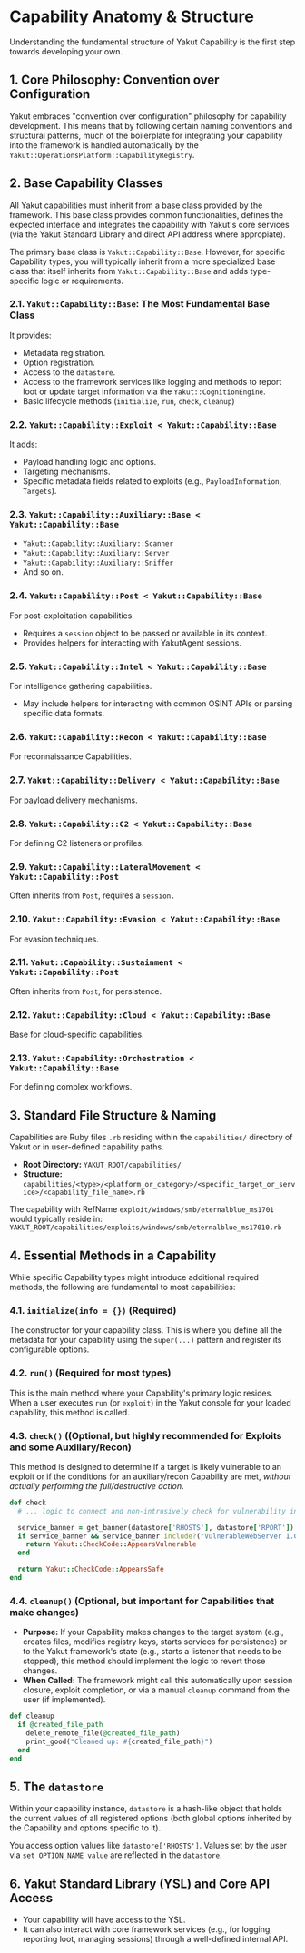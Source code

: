 # Capability Anatomy & Structure

Understanding the fundamental structure of Yakut Capability is the first step towards
developing your own.

## 1. Core Philosophy: Convention over Configuration

Yakut embraces "convention over configuration" philosophy for capability development.
This means that by following certain naming conventions and structural patterns, much
of the boilerplate for integrating your capability into the framework is handled
automatically by the `Yakut::OperationsPlatform::CapabilityRegistry`.

## 2. Base Capability Classes

All Yakut capabilities must inherit from a base class provided by the framework. This
base class provides common functionalities, defines the expected interface and integrates
the capability with Yakut's core services (via the Yakut Standard Library and direct API
address where appropiate).

The primary base class is `Yakut::Capability::Base`. However, for specific Capability
types, you will typically inherit from a more specialized base class that itself inherits
from `Yakut::Capability::Base` and adds type-specific logic or requirements.

### 2.1. `Yakut::Capability::Base`: The Most Fundamental Base Class

It provides:

- Metadata registration.
- Option registration.
- Access to the `datastore`.
- Access to the framework services like logging and methods to report loot or update target information via the `Yakut::CognitionEngine`.
- Basic lifecycle methods (`initialize`, `run`, `check`, `cleanup`)

### 2.2. `Yakut::Capability::Exploit < Yakut::Capability::Base`

It adds:

- Payload handling logic and options.
- Targeting mechanisms.
- Specific metadata fields related to exploits (e.g., `PayloadInformation`, `Targets`).

### 2.3. `Yakut::Capability::Auxiliary::Base < Yakut::Capability::Base`

- `Yakut::Capability::Auxiliary::Scanner`
- `Yakut::Capability::Auxiliary::Server`
- `Yakut::Capability::Auxiliary::Sniffer`
- And so on.

### 2.4. `Yakut::Capability::Post < Yakut::Capability::Base`

For post-exploitation capabilities.

- Requires a `session` object to be passed or available in its context.
- Provides helpers for interacting with YakutAgent sessions.

### 2.5. `Yakut::Capability::Intel < Yakut::Capability::Base`

For intelligence gathering capabilities.

- May include helpers for interacting with common OSINT APIs or parsing specific data formats.

### 2.6. `Yakut::Capability::Recon < Yakut::Capability::Base`

For reconnaissance Capabilities.

### 2.7. `Yakut::Capability::Delivery < Yakut::Capability::Base`

For payload delivery mechanisms.

### 2.8. `Yakut::Capability::C2 < Yakut::Capability::Base`

For defining C2 listeners or profiles.

### 2.9. `Yakut::Capability::LateralMovement < Yakut::Capability::Post`

Often inherits from `Post`, requires a `session.`

### 2.10. `Yakut::Capability::Evasion < Yakut::Capability::Base`

For evasion techniques.

### 2.11. `Yakut::Capability::Sustainment < Yakut::Capability::Post`

Often inherits from `Post`, for persistence.

### 2.12. `Yakut::Capability::Cloud < Yakut::Capability::Base`

Base for cloud-specific capabilities.

### 2.13. `Yakut::Capability::Orchestration < Yakut::Capability::Base`

For defining complex workflows.

## 3. Standard File Structure & Naming

Capabilities are Ruby files `.rb` residing within the `capabilities/` directory of Yakut
or in user-defined capability paths.

- **Root Directory:** `YAKUT_ROOT/capabilities/`
- **Structure:** `capabilities/<type>/<platform_or_category>/<specific_target_or_service>/<capability_file_name>.rb`

The capability with RefName `exploit/windows/smb/eternalblue_ms1701` would typically reside in:
`YAKUT_ROOT/capabilities/exploits/windows/smb/eternalblue_ms17010.rb`

## 4. Essential Methods in a Capability

While specific Capability types might introduce additional required methods, the
following are fundamental to most capabilities:

### 4.1. `initialize(info = {})` (Required)

The constructor for your capability class. This is where you define all the metadata for
your capability using the `super(...)` pattern and register its configurable options.

### 4.2. `run()` (Required for most types)

This is the main method where your Capability's primary logic resides.
When a user executes `run` (or `exploit`) in the Yakut console for your
loaded capability, this method is called.

### 4.3. `check()` ((Optional, but highly recommended for Exploits and some Auxiliary/Recon)

This method is designed to determine if a target is likely vulnerable to an exploit or
if the conditions for an auxiliary/recon Capability are met,
_without actually performing the full/destructive action_.

```ruby
def check
  # ... logic to connect and non-intrusively check for vulnerability indicators ...

  service_banner = get_banner(datastore['RHOSTS'], datastore['RPORT'])
  if service_banner && service_banner.include?("VulnerableWebServer 1.0")
    return Yakut::CheckCode::AppearsVulnerable
  end

  return Yakut::CheckCode::AppearsSafe
end
```

### 4.4. `cleanup()` (Optional, but important for Capabilities that make changes)

- **Purpose:** If your Capability makes changes to the target system (e.g., creates files, modifies registry keys, starts services for persistence) or to the Yakut framework's state (e.g., starts a listener that needs to be stopped), this method should implement the logic to revert those changes.
- **When Called:** The framework might call this automatically upon session closure, exploit completion, or via a manual `cleanup` command from the user (if implemented).

```ruby
def cleanup
  if @created_file_path
    delete_remote_file(@created_file_path)
    print_good("Cleaned up: #{created_file_path}")
  end
end
```

## 5. The `datastore`

Within your capability instance, `datastore` is a hash-like object that holds the current
values of all registered options (both global options inherited by the Capability and
options specific to it).

You access option values like `datastore['RHOSTS']`. Values set by the user via `set OPTION_NAME value`
are reflected in the `datastore`.

## 6. Yakut Standard Library (YSL) and Core API Access

- Your capability will have access to the YSL.
- It can also interact with core framework services (e.g., for logging, reporting loot, managing sessions) through a well-defined internal API.
